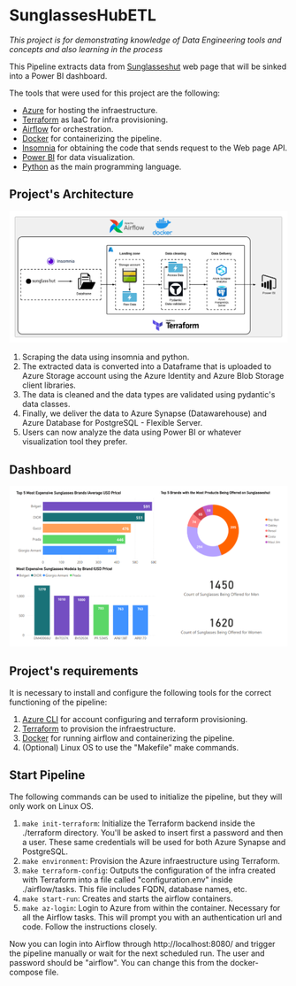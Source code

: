 # SunglassesHubETL
*This project is for demonstrating knowledge of Data Engineering tools and concepts and also learning in the process*

This Pipeline extracts data from [Sunglasseshut](https://www.sunglasshut.com) web page that will be sinked into a Power BI dashboard.

The tools that were used for this project are the following:
- [Azure](https://azure.microsoft.com/)  for hosting the infraestructure.
- [Terraform](https://www.terraform.io/) as IaaC for infra provisioning.
- [Airflow](https://airflow.apache.org/) for orchestration.
- [Docker](https://www.docker.com/) for containerizing the pipeline.
- [Insomnia](https://insomnia.rest/) for obtaining the code that sends request to the Web page API.
- [Power BI](https://powerbi.microsoft.com/) for data visualization.
- [Python](https://www.python.org/) as the main programming language.

## Project's Architecture
![Projects Architecture](https://github.com/SebasMBK/SunglassesHubETL/blob/a556bf21b3f929e4261d68ae840bd754b962fc63/images/azure_etl.png)

1. Scraping the data using insomnia and python.
2. The extracted data is converted into a Dataframe that is uploaded to Azure Storage account using the Azure Identity and Azure Blob Storage client libraries.
3. The data is cleaned and the data types are validated using pydantic's data classes.
4. Finally, we deliver the data to Azure Synapse (Datawarehouse) and Azure Database for PostgreSQL - Flexible Server.
5. Users can now analyze the data using Power BI or whatever visualization tool they prefer.

## Dashboard
![Projects Dashboard](https://github.com/SebasMBK/SunglassesHubETL/blob/main/images/Sunglasseshutetl_dashboard.png)

## Project's requirements
It is necessary to install and configure the following tools for the correct functioning of the pipeline:
1. [Azure CLI](https://learn.microsoft.com/en-us/cli/azure/install-azure-cli) for account configuring and terraform provisioning.
2. [Terraform](https://www.terraform.io/) to provision the infraestructure.
3. [Docker](https://www.docker.com/) for running airflow and containerizing the pipeline.
4. (Optional) Linux OS to use the "Makefile" make commands.

## Start Pipeline
The following commands can be used to initialize the pipeline, but they will only work on Linux OS.
1. `make init-terraform`: Initialize the Terraform backend inside the ./terraform directory. You'll be asked to insert first a password and then a user. These same credentials will be used for both Azure Synapse and PostgreSQL.
2. `make environment`: Provision the Azure infraestructure using Terraform.
3. `make terraform-config`: Outputs the configuration of the infra created with Terraform into a file called "configuration.env" inside ./airflow/tasks. This file includes FQDN, database names, etc.
4. `make start-run`: Creates and starts the airflow containers.
5. `make az-login`: Login to Azure from within the container. Necessary for all the Airflow tasks. This will prompt you with an authentication url and code. Follow the instructions closely.

Now you can login into Airflow through http://localhost:8080/ and trigger the pipeline manually or wait for the next scheduled run. The user and password should be "airflow". You can change this from the docker-compose file.
